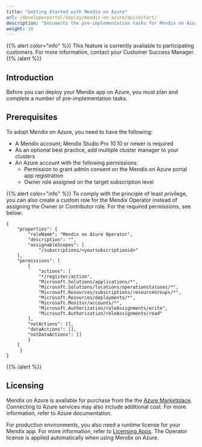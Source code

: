 ```yaml
---
title: "Getting Started with Mendix on Azure"
url: /developerportal/deploy/mendix-on-azure/quickstart/
description: "Documents the pre-implementation tasks for Mendix on Azure."
weight: 10
---
```


{{% alert color="info" %}} This feature is currently available to participating customers. For more information, contact your Customer Success Manager. {{% /alert %}}

## Introduction

Before you can deploy your Mendix app on Azure, you must plan and complete a number of pre-implementation tasks.

## Prerequisites

To adopt Mendix on Azure, you need to have the following:

* A Mendix account; Mendix Studio Pro 10.10 or newer is required
* As an optional best practice, add multiple cluster manager to your clusters
* An Azure account with the following permissions:
    * Permission to grant admin consent on the Mendix on Azure portal app registration
    * Owner role assigned on the target subscription level

{{% alert color="info" %}} To comply with the principle of least privilege, you can also create a custom role for the Mendix Operator instead of assigning the Owner or Contributor role. For the required permissions, see below:

```text
{
    "properties": {
        "roleName": "Mendix on Azure Operator",
        "description": "",
        "assignableScopes": [
            "/subscriptions/<yoursubscriptionid>"
    ],
    "permissions": [
        {
            "actions": [
            "*/register/action",
            "Microsoft.Solutions/applications/*",
            "Microsoft.Solutions/locations/operationstatuses/*",
            "Microsoft.Resources/subscriptions/resourceGroups/*",
            "Microsoft.Resources/deployments/*",
            "Microsoft.Monitor/accounts/*",
            "Microsoft.Authorization/roleAssignments/write",
            "Microsoft.Authorization/roleAssignments/read"
        ],
        "notActions": [],
        "dataActions": [],
        "notDataActions": []
        }
    ]
     }
}
```

{{% /alert %}}

## Licensing

Mendix on Azure is available for purchase from the the [Azure Marketplace](https://azuremarketplace.microsoft.com/). Connecting to Azure services may also include additional cost. For more information, refer to Azure documentation.

For production environments, you also need a runtime license for your Mendix app. For more information, refer to [Licensing Apps](/developerportal/deploy/licensing-apps-outside-mxcloud/). The Operator license is applied automatically when using Mendix on Azure.

